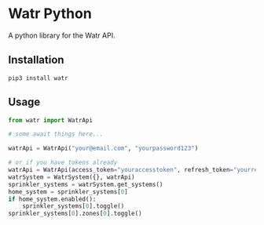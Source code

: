 # Watr Python

A python library for the Watr API.

## Installation

```pip3 install watr```

## Usage

```python
from watr import WatrApi

# some await things here...

watrApi = WatrApi("your@email.com", "yourpassword123")

# or if you have tokens already
watrApi = WatrApi(access_token="youraccesstoken", refresh_token="yourrefreshtoken")
watrSystem = WatrSystem({}, watrApi)
sprinkler_systems = watrSystem.get_systems()
home_system = sprinkler_systems[0]
if home_system.enabled():
    sprinkler_systems[0].toggle()
sprinkler_systems[0].zones[0].toggle()
```